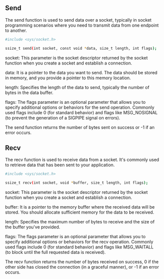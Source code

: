 ## Send
The send function is used to send data over a socket, typically in socket programming scenarios where you need to transmit data from one endpoint to another.
```bash
#include <sys/socket.h>

ssize_t send(int socket, const void *data, size_t length, int flags);
```
socket: This parameter is the socket descriptor returned by the socket function when you create a socket and establish a connection.

data: It is a pointer to the data you want to send. The data should be stored in memory, and you provide a pointer to this memory location.

length: Specifies the length of the data to send, typically the number of bytes in the data buffer.

flags: The flags parameter is an optional parameter that allows you to specify additional options or behaviors for the send operation. Commonly used flags include 0 (for standard behavior) and flags like MSG_NOSIGNAL (to prevent the generation of a SIGPIPE signal on errors).

The send function returns the number of bytes sent on success or -1 if an error occurs.

## Recv
The recv function is used to receive data from a socket. It's commonly used to retrieve data that has been sent to your application.
```bash
#include <sys/socket.h>

ssize_t recv(int socket, void *buffer, size_t length, int flags);
```
socket: This parameter is the socket descriptor returned by the socket function when you create a socket and establish a connection.

buffer: It is a pointer to the memory buffer where the received data will be stored. You should allocate sufficient memory for the data to be received.

length: Specifies the maximum number of bytes to receive and the size of the buffer you've provided.

flags: The flags parameter is an optional parameter that allows you to specify additional options or behaviors for the recv operation. Commonly used flags include 0 (for standard behavior) and flags like MSG_WAITALL (to block until the full requested data is received).

The recv function returns the number of bytes received on success, 0 if the other side has closed the connection (in a graceful manner), or -1 if an error occurs.

